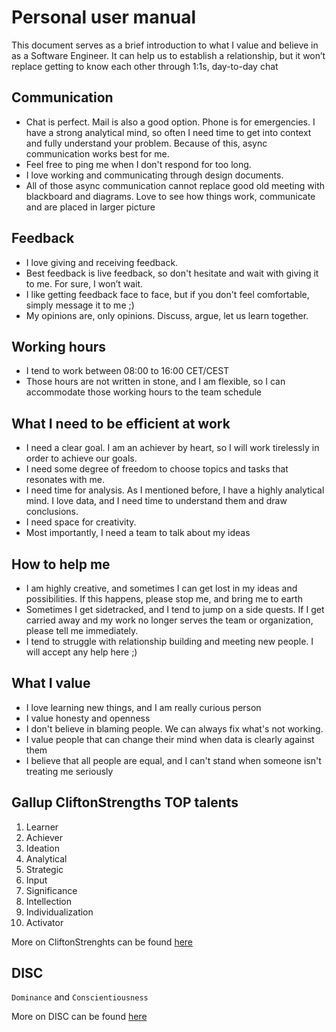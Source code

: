 # Personal user manual
This document serves as a brief introduction to what I value and believe in as a Software Engineer. It can help us to establish a relationship, but it won’t replace getting to know each other through 1:1s, day-to-day chat

## Communication
- Chat is perfect. Mail is also a good option. Phone is for emergencies. I have a strong analytical mind, so often I need time to get into context and fully understand your problem. Because of this, async communication works best for me.
- Feel free to ping me when I don't respond for too long. 
- I love working and communicating through design documents. 
- All of those async communication cannot replace good old meeting with blackboard and diagrams. Love to see how things work, communicate and are placed in larger picture

## Feedback
- I love giving and receiving feedback. 
- Best feedback is live feedback, so don't hesitate and wait with giving it to me. For sure, I won’t wait.
- I like getting feedback face to face, but if you don't feel comfortable, simply message it to me ;) 
- My opinions are, only opinions. Discuss, argue, let us learn together.

## Working hours
- I tend to work between 08:00 to 16:00 CET/CEST
- Those hours are not written in stone, and I am flexible, so I can accommodate those working hours to the team schedule

## What I need to be efficient at work
- I need a clear goal. I am an achiever by heart, so I will work tirelessly in order to achieve our goals.
- I need some degree of freedom to choose topics and tasks that resonates with me. 
- I need time for analysis. As I mentioned before, I have a highly analytical mind. I love data, and I need time to understand them and draw conclusions.
- I need space for creativity. 
- Most importantly, I need a team to talk about my ideas 

## How to help me
- I am highly creative, and sometimes I can get lost in my ideas and possibilities. If this happens, please stop me, and bring me to earth
- Sometimes I get sidetracked, and I tend to jump on a side quests. If I get carried away and my work no longer serves the team or organization, please tell me immediately. 
- I tend to struggle with relationship building and meeting new people. I will accept any help here ;)

## What I value
- I love learning new things, and I am really curious person
- I value honesty and openness
- I don't believe in blaming people. We can always fix what's not working.
- I value people that can change their mind when data is clearly against them
- I believe that all people are equal, and I can't stand when someone isn't treating me seriously

## Gallup CliftonStrengths TOP talents
1. Learner
2. Achiever
3. Ideation
4. Analytical
5. Strategic
6. Input
7. Significance
8. Intellection
9. Individualization
10. Activator

More on CliftonStrenghts can be found [here](https://www.gallup.com/cliftonstrengths/en/253715/34-cliftonstrengths-themes.aspx)

## DISC
`Dominance` and `Conscientiousness`

More on DISC can be found [here](https://www.discprofile.com/what-is-disc/disc-styles)

